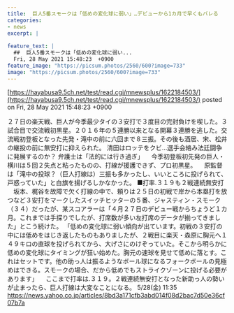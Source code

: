 ```yaml
---
title:  巨人5番スモークは「低めの変化球に弱い」…デビューから1カ月で早くもバレる  
categories:
- news
excerpt: |
  
feature_text: |
  ##  巨人5番スモークは「低めの変化球に弱い...
  Fri, 28 May 2021 15:48:23  +0900
feature_image: "https://picsum.photos/2560/600?image=733"
image: "https://picsum.photos/2560/600?image=733"
---
```


[https://hayabusa9.5ch.net/test/read.cgi/mnewsplus/1622184503/](https://hayabusa9.5ch.net/test/read.cgi/mnewsplus/1622184503/)
posted on Fri, 28 May 2021 15:48:23  +0900

<!--more-->

２７日の楽天戦、巨人が今季最少タイの３安打で３度目の完封負けを喫した。３試合目で交流戦初黒星。２０１６年の５連勝以来となる開幕３連勝を逃した。交流戦初登板となった先発・滝中の前に六回まで８三振。その後も酒居、宋、松井の継投の前に無安打に抑えられた。 清田はロッテをクビ…選手会絡み法廷闘争に発展するのか？ 弁護士は「法的には行き過ぎ」 　今季初登板初先発の巨人・横川は５回２失点と粘ったものの、打線が援護できず、プロ初黒星。 　原監督は「滝中の投球？（巨人打線は）三振も多かったし、いいところに投げられて、戸惑っていた」と白旗を揚げるしかなかった。 ■打率.３１９も２戦連続無安打 　坂本、梶谷を故障で欠く打線の中で、頼りは２５日の初戦で岸から本塁打を放つなど３安打をマークしたスイッチヒッターの５番、ジャスティン・スモーク（３４）だったが、某スコアラーは「４月２７日のデビュー戦からちょうど１カ月。これまでは手探りでしたが、打席数が多い左打席のデータが揃ってきました」とこう続けた。 「低めの変化球に弱い傾向が出ています。初戦の３安打の中には低めをはじき返したものもありましたが、２戦目に楽天・森原に胸元へ１４９キロの直球を投げられてから、大げさにのけぞっていた。そこから明らかに低めの変化球にタイミングが狂い始めた。胸元の速球を見せて低めに落とす。これはセットです。他の助っ人は振るようなボール球になるフォークボールの見極めはできる。スモークの場合、だから低めでもストライクゾーンに投げる必要があります」 　ここまで打率は.３１９。２戦連続無安打となった新助っ人の勢いが止まったら、巨人打線は大変なことになる。 5/28(金) 11:35 https://news.yahoo.co.jp/articles/8bd3a171cfb3abd014f08d2bac7d50e36cf07b7a

